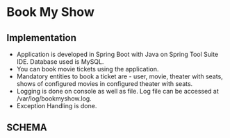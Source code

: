 # Book My Show

## Implementation
- Application is developed in Spring Boot with Java on Spring Tool Suite IDE. Database used is MySQL.
- You can book movie tickets using the application.
- Mandatory entities to book a ticket are - user, movie, theater with seats, shows of configured movies in configured theater with seats.
- Logging is done on console as well as file. Log file can be accessed at /var/log/bookmyshow.log.
- Exception Handling is done.

## SCHEMA
